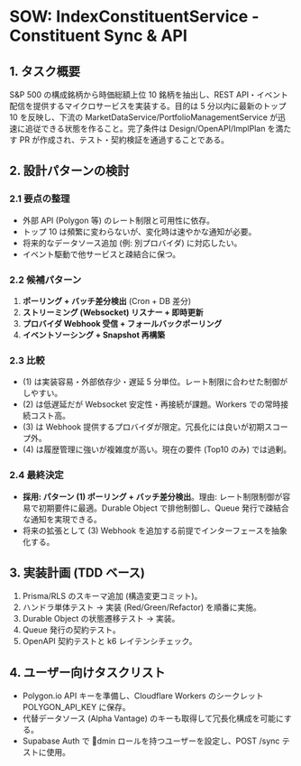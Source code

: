 ﻿# SOW: IndexConstituentService - Constituent Sync & API

## 1. タスク概要
S&P 500 の構成銘柄から時価総額上位 10 銘柄を抽出し、REST API・イベント配信を提供するマイクロサービスを実装する。目的は 5 分以内に最新のトップ 10 を反映し、下流の MarketDataService/PortfolioManagementService が迅速に追従できる状態を作ること。完了条件は Design/OpenAPI/ImplPlan を満たす PR が作成され、テスト・契約検証を通過することである。

## 2. 設計パターンの検討
### 2.1 要点の整理
- 外部 API (Polygon 等) のレート制限と可用性に依存。
- トップ 10 は頻繁に変わらないが、変化時は速やかな通知が必要。
- 将来的なデータソース追加 (例: 別プロバイダ) に対応したい。
- イベント駆動で他サービスと疎結合に保つ。

### 2.2 候補パターン
1. **ポーリング + バッチ差分検出** (Cron + DB 差分)
2. **ストリーミング (Websocket) リスナー + 即時更新**
3. **プロバイダ Webhook 受信 + フォールバックポーリング**
4. **イベントソーシング + Snapshot 再構築**

### 2.3 比較
- (1) は実装容易・外部依存少・遅延 5 分単位。レート制限に合わせた制御がしやすい。
- (2) は低遅延だが Websocket 安定性・再接続が課題。Workers での常時接続コスト高。
- (3) は Webhook 提供するプロバイダが限定。冗長化には良いが初期スコープ外。
- (4) は履歴管理に強いが複雑度が高い。現在の要件 (Top10 のみ) では過剰。

### 2.4 最終決定
- **採用: パターン (1) ポーリング + バッチ差分検出**。理由: レート制限制御が容易で初期要件に最適。Durable Object で排他制御し、Queue 発行で疎結合な通知を実現できる。
- 将来の拡張として (3) Webhook を追加する前提でインターフェースを抽象化する。

## 3. 実装計画 (TDD ベース)
1. Prisma/RLS のスキーマ追加 (構造変更コミット)。
2. ハンドラ単体テスト → 実装 (Red/Green/Refactor) を順番に実施。
3. Durable Object の状態遷移テスト → 実装。
4. Queue 発行の契約テスト。
5. OpenAPI 契約テストと k6 レイテンシチェック。

## 4. ユーザー向けタスクリスト
- Polygon.io API キーを準備し、Cloudflare Workers のシークレット POLYGON_API_KEY に保存。
- 代替データソース (Alpha Vantage) のキーも取得して冗長化構成を可能にする。
- Supabase Auth で dmin ロールを持つユーザーを設定し、POST /sync テストに使用。
